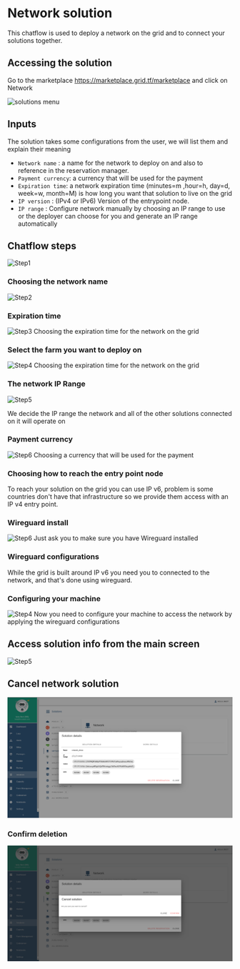 # Network solution

This chatflow is used to deploy a network on the grid and to connect your solutions together.

## Accessing the solution

Go to the marketplace https://marketplace.grid.tf/marketplace and click on Network

![solutions menu](img/network_landing_page.png)


## Inputs

The solution takes some configurations from the user, we will list them and explain their meaning

- `Network name` : a name for the network to deploy on and also to reference in the reservation manager.
- `Payment currency`: a currency that will be used for the payment
- `Expiration time`: a network expiration time (minutes=m ,hour=h, day=d, week=w, month=M) is how long you want that solution to live on the grid
- `IP version` : (IPv4 or IPv6) Version of the entrypoint node.
- `IP range` : Configure network manually by choosing an IP range to use or the deployer can choose for you and generate an IP range automatically

## Chatflow steps

![Step1](./img/network_1.png)

### Choosing the network name

![Step2](./img/network_2.png)

### Expiration time

![Step3](./img/network_3.png)
Choosing the expiration time for the network on the grid

### Select the farm you want to deploy on

![Step4](./img/network_4.png)
Choosing the expiration time for the network on the grid

### The network IP Range

![Step5](./img/network_5.png)

We decide the IP range the network and all of the other solutions connected on it will operate on

### Payment currency

![Step6](./img/network_10.png)
Choosing a currency that will be used for the payment

### Choosing how to reach the entry point node

To reach your solution on the grid you can use IP v6, problem is some countries don't have that infrastructure so we provide them access with an IP v4 entry point.

### Wireguard install

![Step6](./img/network_8.png)
Just ask you to make sure you have Wireguard installed

### Wireguard configurations

While the grid is built around IP v6 you need you to connected to the network, and that's done using wireguard.

### Configuring your machine

![Step4](./img/network_7.png)
Now you need to configure your machine to access the network by applying the wireguard configurations

## Access solution info from the main screen

![Step5](./img/network_9.png)

## Cancel network solution

![Step6](./img/network_cancel.png)

### Confirm deletion

![Step7](./img/network_cancel2.png)